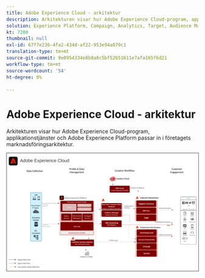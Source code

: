 ```yaml
---
title: Adobe Experience Cloud - arkitektur
description: Arkitekturen visar hur Adobe Experience Cloud-program, applikationstjänster och Adobe Experience Platform passar in i företagets marknadsföringsarkitektur.
solution: Experience Platform, Campaign, Analytics, Target, Audience Manager, Magento, Marketo, Advertising Cloud, Experience Manager Sites, Experience Manager Assets, Data Collection, Customer Journey Analytics, Journey Orchestration, Offer Decisioning, Real-time Customer Data Platform
kt: 7200
thumbnail: null
exl-id: 67f7e236-4fa2-434d-af22-953e94a079c1
translation-type: tm+mt
source-git-commit: 9e0954334e8b8a8c5bf52651611e7afa165f6d21
workflow-type: tm+mt
source-wordcount: '54'
ht-degree: 0%

---
```


# Adobe Experience Cloud - arkitektur

Arkitekturen visar hur Adobe Experience Cloud-program, applikationstjänster och Adobe Experience Platform passar in i företagets marknadsföringsarkitektur.

<img src="assets/experience_cloud.svg" alt="Experience Cloud" style="border:1px solid #4a4a4a" />
